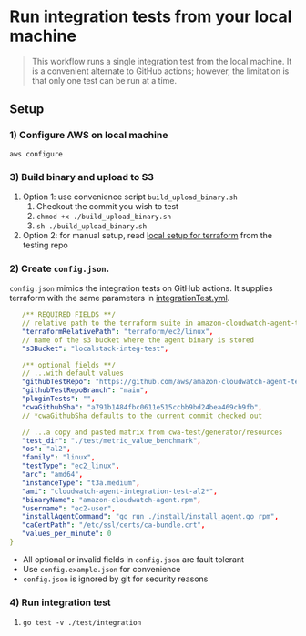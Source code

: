 # Run integration tests from your local machine

> This workflow  runs a single integration test from the local machine. It is a convenient alternate to GitHub actions; however, the limitation is that only one test can be run at a time.        

## Setup
### 1) Configure AWS on local machine
`aws configure`

   ### 3) Build binary and upload to S3
   1. Option 1: use convenience script `build_upload_binary.sh`
      1. Checkout the commit you wish to test
      2. `chmod +x ./build_upload_binary.sh`
      3. `sh ./build_upload_binary.sh`
   2. Option 2: for manual setup, read [local setup for terraform](https://github.com/aws/amazon-cloudwatch-agent-test/blob/main/terraform/ec2/README.md#local-setup-not-recommended) from the testing repo

### 2) Create `config.json`. 

`config.json` mimics the integration tests on GitHub actions. It supplies terraform with the same parameters in [integrationTest.yml](https://github.com/aws/amazon-cloudwatch-agent/blob/main/.github/workflows/integrationTest.yml).  

```yml
   /** REQUIRED FIELDS **/
   // relative path to the terraform suite in amazon-cloudwatch-agent-test
   "terraformRelativePath": "terraform/ec2/linux",
   // name of the s3 bucket where the agent binary is stored
   "s3Bucket": "localstack-integ-test",

   /** optional fields **/
   // ...with default values
   "githubTestRepo": "https://github.com/aws/amazon-cloudwatch-agent-test.git",
   "githubTestRepoBranch": "main",
   "pluginTests": "",
   "cwaGithubSha": "a791b1484fbc0611e515ccbb9bd24bea469cb9fb",
   // *cwaGithubSha defaults to the current commit checked out

   // ...a copy and pasted matrix from cwa-test/generator/resources
   "test_dir": "./test/metric_value_benchmark",
   "os": "al2",
   "family": "linux",
   "testType": "ec2_linux",
   "arc": "amd64",
   "instanceType": "t3a.medium",
   "ami": "cloudwatch-agent-integration-test-al2*",
   "binaryName": "amazon-cloudwatch-agent.rpm",
   "username": "ec2-user",
   "installAgentCommand": "go run ./install/install_agent.go rpm",
   "caCertPath": "/etc/ssl/certs/ca-bundle.crt",
   "values_per_minute": 0
}
```
* All optional or invalid fields in `config.json` are fault tolerant
* Use `config.example.json` for convenience
* `config.json` is ignored by git for security reasons


### 4) Run integration test
   1. `go test -v ./test/integration` 